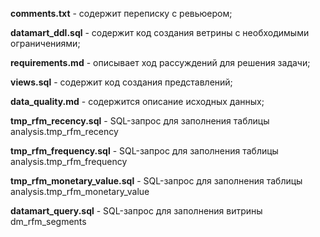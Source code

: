 **comments.txt** - содержит переписку с ревьюером;

**datamart_ddl.sql** - содержит код создания ветрины с необходимыми ограничениями;

**requirements.md** - описывает ход рассуждений для решения задачи;

**views.sql** - содержит код создания представлений;

**data_quality.md** - содержится описание исходных данных;

**tmp_rfm_recency.sql** - SQL-запрос для заполнения таблицы analysis.tmp_rfm_recency

**tmp_rfm_frequency.sql** - SQL-запрос для заполнения таблицы analysis.tmp_rfm_frequency

**tmp_rfm_monetary_value.sql** - SQL-запрос для заполнения таблицы analysis.tmp_rfm_monetary_value

**datamart_query.sql** - SQL-запрос для заполнения витрины dm_rfm_segments
